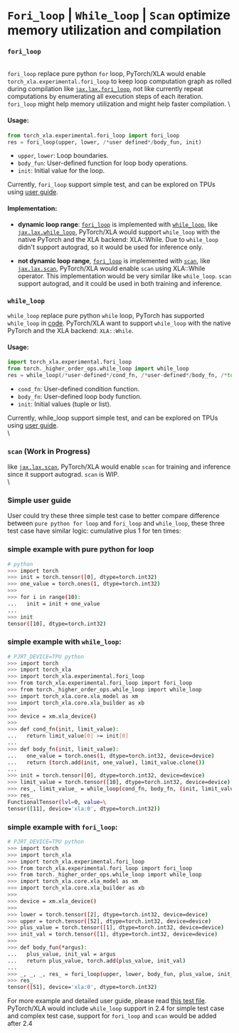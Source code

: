 # `Fori_loop` | `While_loop` | `Scan` optimize memory utilization and compilation

### `fori_loop`
\
`fori_loop` replace pure python `for` loop, PyTorch/XLA would enable `torch_xla.experimental.fori_loop` to keep loop computation graph as rolled during compilation
like [`jax.lax.fori_loop`](https://jax.readthedocs.io/en/latest/_autosummary/jax.lax.fori_loop.html), not like currently repeat computations by enumerating all execution steps
of each iteration. `fori_loop` might help memory utilization and might help faster compilation.
\
#### Usage:
```python
from torch_xla.experimental.fori_loop import fori_loop
res = fori_loop(upper, lower, /*user defined*/body_fun, init)
```
- `upper`, `lower`: Loop boundaries.
- `body_fun`: User-defined function for loop body operations.
- `init`: Initial value for the loop.

Currently, `fori_loop` support simple test, and can be explored on TPUs using [user guide](https://github.com/pytorch/xla/blob/master/docs/fori_loop.md#simple-example-with-fori_loop).

#### Implementation:
- **dynamic loop range**: [`fori_loop`](https://github.com/pytorch/xla/blob/master/docs/fori_loop.md#fori_loop) is implemented with [`while_loop`](https://github.com/pytorch/xla/blob/master/docs/fori_loop.md#while_loop),
like [`jax.lax.while_loop`](https://jax.readthedocs.io/en/latest/_autosummary/jax.lax.while_loop.html), PyTorch/XLA would support `while_loop` with the
native PyTorch and the XLA backend: XLA::While. Due to `while_loop` didn't support autograd, so it would be used for inference only.

- **not dynamic loop range**, [`fori_loop`](https://github.com/pytorch/xla/blob/master/docs/fori_loop.md#fori_loop) is implemented with [`scan`](https://github.com/pytorch/xla/blob/master/docs/fori_loop.md#wipscan),
like [`jax.lax.scan`](https://jax.readthedocs.io/en/latest/_autosummary/jax.lax.scan.html), PyTorch/XLA would enable `scan` using XLA::While operator.
This implementation would be very similar like `while_loop`. `scan` support autograd, and it could be used in both training and inference.

### `while_loop`
`while_loop` replace pure python `while` loop, PyTorch has supported `while_loop` in
[code](https://github.com/pytorch/pytorch/blob/ca6a0e1348ba7dcade1833d983b1b4ca12a5c1e1/torch/_higher_order_ops/while_loop.py#L69). 
PyTorch/XLA want to support `while_loop` with the native PyTorch and the XLA backend: `XLA::While`.

#### Usage:
```python
import torch_xla.experimental.fori_loop
from torch._higher_order_ops.while_loop import while_loop
res = while_loop(/*user-defined*/cond_fn, /*user-defined*/body_fn, /*tuple or list*/init)
```
- `cond_fn`: User-defined condition function.
- `body_fn`: User-defined loop body function.
- `init`: Initial values (tuple or list).

Currently, while_loop support simple test, and can be explored on TPUs using [user guide](https://github.com/pytorch/xla/blob/master/docs/fori_loop.md#simple-example-with-while_loop).
\
\
### `scan` (Work in Progress)
like [`jax.lax.scan`](https://jax.readthedocs.io/en/latest/_autosummary/jax.lax.scan.html), PyTorch/XLA would enable `scan` for training and inference since it support autograd.
`scan` is WIP.
\
\
### Simple user guide
User could try these three simple test case to better compare difference between `pure python for loop` and `fori_loop` and `while_loop`, these three test case have similar logic: cumulative plus 1 for ten times:

### simple example with pure python for loop
```bash
# python
>>> import torch
>>> init = torch.tensor([0], dtype=torch.int32)
>>> one_value = torch.ones(1, dtype=torch.int32)
>>> 
>>> for i in range(10):
...   init = init + one_value
... 
>>> init
tensor([10], dtype=torch.int32)
```

### simple example with `while_loop`:
```bash
# PJRT_DEVICE=TPU python
>>> import torch
>>> import torch_xla
>>> import torch_xla.experimental.fori_loop
>>> from torch_xla.experimental.fori_loop import fori_loop
>>> from torch._higher_order_ops.while_loop import while_loop
>>> import torch_xla.core.xla_model as xm
>>> import torch_xla.core.xla_builder as xb
>>> 
>>> device = xm.xla_device()
>>> 
>>> def cond_fn(init, limit_value):
...   return limit_value[0] >= init[0]
... 
>>> def body_fn(init, limit_value):
...   one_value = torch.ones(1, dtype=torch.int32, device=device)
...   return (torch.add(init, one_value), limit_value.clone())
... 
>>> init = torch.tensor([0], dtype=torch.int32, device=device)
>>> limit_value = torch.tensor([10], dtype=torch.int32, device=device)
>>> res_, limit_value_ = while_loop(cond_fn, body_fn, (init, limit_value))
>>> res_
FunctionalTensor(lvl=0, value=\
tensor([11], device='xla:0', dtype=torch.int32))
```

### simple example with `fori_loop`:
```bash
# PJRT_DEVICE=TPU python
>>> import torch
>>> import torch_xla
>>> import torch_xla.experimental.fori_loop
>>> from torch_xla.experimental.fori_loop import fori_loop
>>> from torch._higher_order_ops.while_loop import while_loop
>>> import torch_xla.core.xla_model as xm
>>> import torch_xla.core.xla_builder as xb
>>> 
>>> device = xm.xla_device()
>>> 
>>> lower = torch.tensor([2], dtype=torch.int32, device=device)
>>> upper = torch.tensor([52], dtype=torch.int32, device=device)
>>> plus_value = torch.tensor([1], dtype=torch.int32, device=device)
>>> init_val = torch.tensor([1], dtype=torch.int32, device=device)
>>> 
>>> def body_fun(*argus):
...   plus_value, init_val = argus
...   return plus_value, torch.add(plus_value, init_val)
... 
>>> _, _, _, res_ = fori_loop(upper, lower, body_fun, plus_value, init_val)
>>> res_
tensor([51], device='xla:0', dtype=torch.int32)
```

For more example and detailed user guide, please read [this test file](https://github.com/pytorch/xla/blob/master/test/test_while_loop.py). PyTorch/XLA would include `while_loop` support in 2.4 for simple test case and complex test case, support for `fori_loop` and `scan` would be added after 2.4
